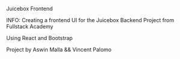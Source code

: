 Juicebox Frontend

INFO:
Creating a frontend UI for the Juicebox Backend Project from Fullstack Academy

Using React and Bootstrap

Project by Aswin Malla && Vincent Palomo
